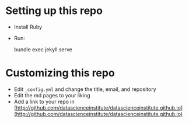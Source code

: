 
# Setting up this repo

* Install Ruby
* Run:

    bundle exec jekyll serve

# Customizing this repo

* Edit `_config.yml` and change the title, email, and repository
* Edit the md pages to your liking
* Add a link to your repo in [http://github.com/datascienceinstitute/datascienceinstitute.github.io](http://github.com/datascienceinstitute/datascienceinstitute.github.io)


